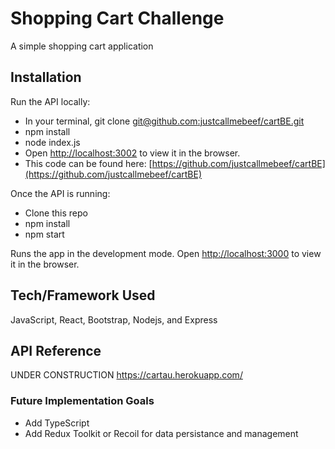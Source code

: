 # Shopping Cart Challenge

A simple shopping cart application

## Installation

Run the API locally:

- In your terminal, git clone [git@github.com:justcallmebeef/cartBE.git](git@github.com:justcallmebeef/cartBE.git)
- npm install
- node index.js
- Open [http://localhost:3002](http://localhost:3002) to view it in the browser.
- This code can be found here: [https://github.com/justcallmebeef/cartBE](https://github.com/justcallmebeef/cartBE)

Once the API is running:

- Clone this repo
- npm install
- npm start

Runs the app in the development mode.
Open [http://localhost:3000](http://localhost:3000) to view it in the browser.

## Tech/Framework Used

JavaScript, React, Bootstrap, Nodejs, and Express

## API Reference

UNDER CONSTRUCTION
https://cartau.herokuapp.com/

### Future Implementation Goals

- Add TypeScript
- Add Redux Toolkit or Recoil for data persistance and management
